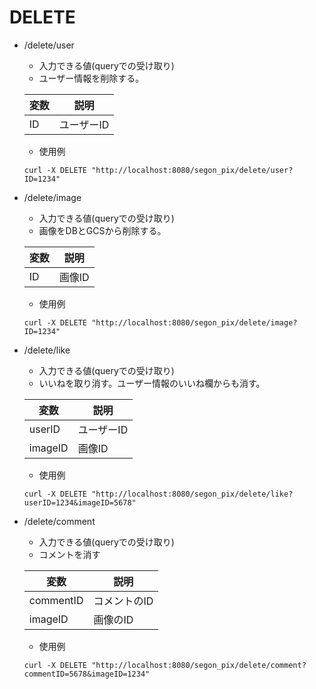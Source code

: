 # DELETE

- /delete/user
    - 入力できる値(queryでの受け取り)
    - ユーザー情報を削除する。

    | 変数      |    説明     |
    |-----------|-----------|
    |ID       |  ユーザーID   |

    - 使用例

    ```
    curl -X DELETE "http://localhost:8080/segon_pix/delete/user?ID=1234"
    ```
- /delete/image
    - 入力できる値(queryでの受け取り)
    - 画像をDBとGCSから削除する。

    | 変数      |     説明     |
    |-----------|-----------|
    |ID       |   画像ID  |

    - 使用例

    ```
    curl -X DELETE "http://localhost:8080/segon_pix/delete/image?ID=1234"
    ```
- /delete/like
    - 入力できる値(queryでの受け取り)
    - いいねを取り消す。ユーザー情報のいいね欄からも消す。

    | 変数      |     説明     |
    |-----------|-----------|
    |userID     |  ユーザーID  |
    |imageID    |  画像ID  |

    - 使用例

    ```
    curl -X DELETE "http://localhost:8080/segon_pix/delete/like?userID=1234&imageID=5678"
    ```
- /delete/comment
    - 入力できる値(queryでの受け取り)
    - コメントを消す

    | 変数      |     説明     |
    |-----------|-----------|
    |commentID       |  コメントのID  |
    |imageID    |  画像のID  |
    - 使用例

    ```
    curl -X DELETE "http://localhost:8080/segon_pix/delete/comment?commentID=5678&imageID=1234"
    ```
